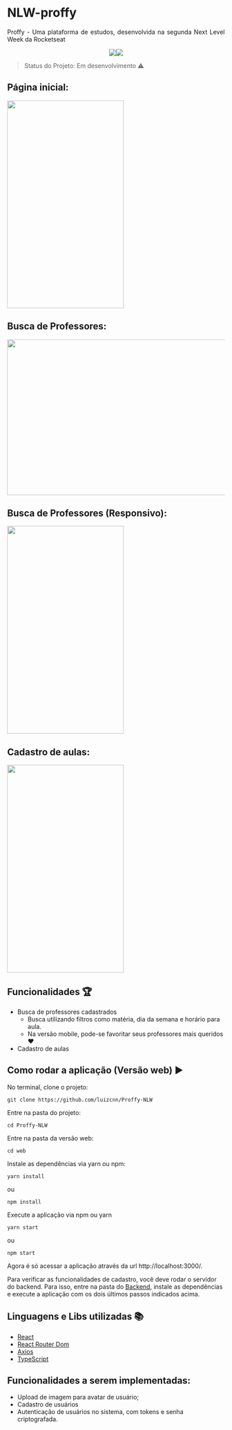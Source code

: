 # NLW-proffy
<p align="justify"> Proffy - Uma plataforma de estudos, desenvolvida na segunda Next Level Week da Rocketseat </p>

<div style="display: flex; justify-content: center">
  <img src="https://img.shields.io/static/v1?label=react&message=framework&color=blue&style=for-the-badge&logo=REACT"/>
  <img src="https://img.shields.io/static/v1?label=NodeJs&message=Backend&color=green&style=for-the-badge&logo=NODE"/>
</div>

> Status do Projeto: Em desenvolvimento :warning:

## Página inicial:
<img width="270px" height="480px" src="https://github.com/luizcnn/NLW-proffy/blob/master/src/assets/images/0.jpeg" />

## Busca de Professores:
<img width="640px" height="360px" src="https://github.com/luizcnn/NLW-proffy/blob/master/src/assets/images/1.jpeg" />

## Busca de Professores (Responsivo): 
<img width="270px" height="480px" src="https://github.com/luizcnn/NLW-proffy/blob/master/src/assets/images/2.jpeg" />

## Cadastro de aulas:
<img width="270px" height="480px" src="https://github.com/luizcnn/NLW-proffy/blob/master/src/assets/images/3.jpeg" />

## Funcionalidades :trophy:
- Busca de professores cadastrados
  - Busca utilizando filtros como matéria, dia da semana e horário para aula.
  - Na versão mobile, pode-se favoritar seus professores mais queridos :hearts:
- Cadastro de aulas

## Como rodar a aplicação (Versão web) :arrow_forward:

No terminal, clone o projeto: 

```
git clone https://github.com/luizcnn/Proffy-NLW
```
Entre na pasta do projeto:

```
cd Proffy-NLW
```
Entre na pasta da versão web:

```
cd web
```

Instale as dependências via yarn ou npm:

```
yarn install
```
ou

```
npm install
```

Execute a aplicação via npm ou yarn

```
yarn start
```
ou

```
npm start
```
Agora é só acessar a aplicação através da url http://localhost:3000/.

Para verificar as funcionalidades de cadastro, você deve rodar o servidor do backend. Para isso, entre na pasta do <a href="https://github.com/luizcnn/Proffy-NLW/tree/master/backend"><span>Backend</span></a>, instale as dependências e execute a aplicação com os dois últimos passos indicados acima.

## Linguagens e Libs utilizadas :books:

- [React](https://reactjs.org/)
- [React Router Dom](https://reactrouter.com/web/guides/quick-start)
- [Axios](https://github.com/axios/axios)
- [TypeScript](https://www.typescriptlang.org/)

## Funcionalidades a serem implementadas:
 - Upload de imagem para avatar de usuário;
 - Cadastro de usuários
  - Autenticação de usuários no sistema, com tokens e senha criptografada.
